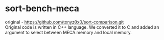 # sort-bench-meca
original - https://github.com/tonyz0x0/sort-comparison.git  
Original code is written in C++ language.
We converted it to C and added an argument to select between MECA memory and local memory.

